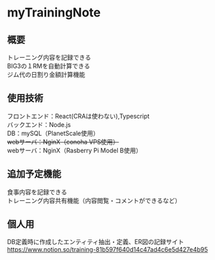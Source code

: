 # myTrainingNote

## 概要
トレーニング内容を記録できる<br>
BIG3の１RMを自動計算できる<br>
ジム代の日割り金額計算機能<br>

## 使用技術
フロントエンド：React(CRAは使わない),Typescript<br>
バックエンド：Node.js<br>
DB：mySQL（PlanetScale使用）<br>
~~webサーバ：NginX（conoha VPS使用）<br>~~
webサーバ：NginX（Rasberry Pi Model B使用）<br>

## 追加予定機能
食事内容を記録できる<br>
トレーニング内容共有機能（内容閲覧・コメントができるなど）<br>

## 個人用
DB定義時に作成したエンティティ抽出・定義、ER図の記録サイト
https://www.notion.so/training-81b597f640d14c47ad4c6e5d427e4b95

